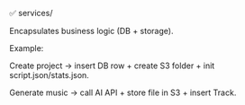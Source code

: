 ✅ services/

Encapsulates business logic (DB + storage).

Example:

Create project → insert DB row + create S3 folder + init script.json/stats.json.

Generate music → call AI API + store file in S3 + insert Track.
